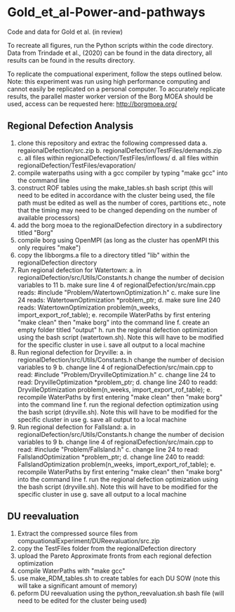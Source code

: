 # Gold_et_al-Power-and-pathways
Code and data for Gold et al. (in review)

To recreate all figures, run the Python scripts within the code directory.
Data from Trindade et al., (2020) can be found in the data directory, all results can be found in the results directory.

To replicate the compuational experiment, follow the steps outlined below.
Note: this experiment was run using high performance computing and cannot easily be replicated on a personal computer. To accurately replicate results, the parallel master worker version of the Borg MOEA should be used, access can be requested here: http://borgmoea.org/

## Regional Defection Analysis
1. clone this repository and extrac the following compressed data
    a. regaionalDefection/src.zip
    b. regionalDefection/TestFiles/demands.zip
    c. all files within regionalDefection/TestFiles/inflows/
    d. all files within regionalDefection/TestFiles/evaporation/
2. compile waterpaths using with a gcc compiler by typing "make gcc" into the command line
3. construct ROF tables using the make_tables.sh bash script (this will need to be edited in accordance with the cluster being used, the file path must be edited as well as the number of cores, partitions etc., note that the timing may need to be changed depending on the number of available processors)
4. add the borg moea to the regionalDefection directory in a subdirectory titled "Borg"
5. compile borg using OpenMPI (as long as the cluster has openMPI this only requires "make")
6. copy the libborgms.a file to a directory titled "lib" within the regionalDefection directory
7. Run regional defection for Watertown:
    a. in regionalDefection/src/Utils/Constants.h change the number of decision variables to 11
    b. make sure line 4 of regionalDefection/src/main.cpp reads: #include "Problem/WatertownOptimization.h"
    c. make sure line 24 reads: WatertownOptimization \*problem_ptr;
    d. make sure line 240 reads: WatertownOptimization problem(n_weeks, import_export_rof_table);
    e. recompile WaterPaths by first entering "make clean" then "make borg" into the command line
    f. create an empty folder titled "output"
    h. run the regional defection optimization using the bash script (watertown.sh). Note this will have to be modified for the specific cluster in use
    i. save all output to a local machine
9. Run regional defection for Dryville:
    a. in regionalDefection/src/Utils/Constants.h change the number of decision variables to 9
    b. change line 4 of regionalDefection/src/main.cpp to read: #include "Problem/DryvilleOptimization.h"
    c. change line 24 to read: DryvilleOptimization \*problem_ptr;
    d. change line 240 to readd: DryvilleOptimization problem(n_weeks, import_export_rof_table);
    e. recompile WaterPaths by first entering "make clean" then "make borg" into the command line
    f. run the regional defection optimization using the bash script (dryville.sh). Note this will have to be modified for the specific cluster in use
    g. save all output to a local machine
11. Run regional defection for Fallsland:
    a. in regionalDefection/src/Utils/Constants.h change the number of decision variables to 9
    b. change line 4 of regionalDefection/src/main.cpp to read: #include "Problem/Fallsland.h"
    c. change line 24 to read: FallslandOptimization \*problem_ptr;
    d. change line 240 to readd: FallslandOptimization problem(n_weeks, import_export_rof_table);
    e. recompile WaterPaths by first entering "make clean" then "make borg" into the command line
    f. run the regional defection optimization using the bash script (dryville.sh). Note this will have to be modified for the specific cluster in use
    g. save all output to a local machine

## DU reevaluation
1. Extract the compressed source files from compuationalExperiment/DUReevaluation/src.zip
2. copy the TestFiles folder from the regionalDefection directory
3. upload the Pareto Approximate fronts from each regional defection optimization
4. compile WaterPaths with "make gcc"
5. use make_RDM_tables.sh to create tables for each DU SOW (note this will take a significant amount of memory)
6. peform DU reevaluation using the python_reevaluation.sh bash file (will need to be edited for the cluster being used)
